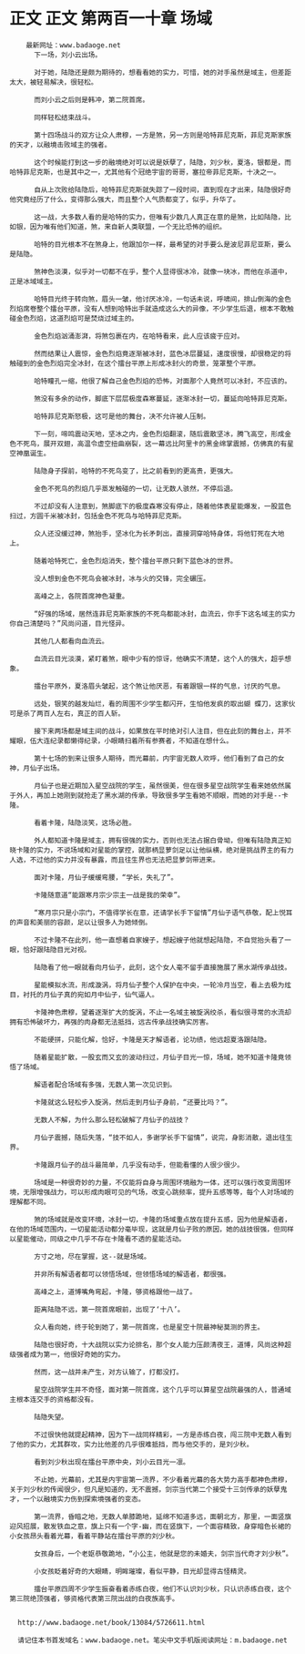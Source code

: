 # 正文 正文 第两百一十章 场域
        最新网址：www.badaoge.net
          下一场，刘小云出场。
      
          对于她，陆隐还是颇为期待的，想看看她的实力，可惜，她的对手虽然是域主，但差距太大，被轻易解决，很轻松。
      
          而刘小云之后则是韩冲，第二院首席。
      
          同样轻松结束战斗。
      
          第十四场战斗的双方让众人肃穆，一方是煞，另一方则是哈特菲尼克斯，菲尼克斯家族的天才，以融境击败域主的强者。
      
          这个时候能打到这一步的融境绝对可以说是妖孽了，陆隐，刘少秋，夏洛，银都是，而哈特菲尼克斯，也是其中之一，尤其他有个冠绝宇宙的哥哥，塞拉帝菲尼克斯，十决之一。
      
          自从上次败给陆隐后，哈特菲尼克斯就失踪了一段时间，直到现在才出来，陆隐很好奇他究竟经历了什么，变得那么强大，而且整个人气质都变了，似乎，升华了。
      
          这一战，大多数人看的是哈特的实力，但唯有少数几人真正在意的是煞，比如陆隐，比如银，因为唯有他们知道，煞，来自新人类联盟，一个无比恐怖的组织。
      
          哈特的目光根本不在煞身上，他跟加尔一样，最希望的对手要么是波尼菲尼亚斯，要么是陆隐。
      
          煞神色淡漠，似乎对一切都不在乎，整个人显得很冰冷，就像一块冰，而他在杀道中，正是冰域域主。
      
          哈特目光终于转向煞，眉头一皱，他讨厌冰冷，一句话未说，呼啸间，排山倒海的金色烈焰席卷整个擂台平原，没有人想到哈特出手就造成这么大的异像，不少学生后退，根本不敢触碰金色烈焰，这道烈焰可是焚烧过域主的。
      
          金色烈焰汹涌澎湃，将煞包裹在内，在哈特看来，此人应该疲于应对。
      
          然而结果让人震惊，金色烈焰竟逐渐被冰封，蓝色冰层蔓延，速度很慢，却很稳定的将触碰到的金色烈焰完全冰封，在这个擂台平原上形成冰封火的奇景，笼罩整个平原。
      
          哈特瞳孔一缩，他很了解自己金色烈焰的恐怖，对面那个人竟然可以冰封，不应该的。
      
          煞没有多余的动作，脚底下层层极度森寒蔓延，逐渐冰封一切，蔓延向哈特菲尼克斯。
      
          哈特菲尼克斯怒极，这可是他的舞台，决不允许被人压制。
      
          下一刻，啼鸣震动天地，坚冰之内，金色烈焰翻滚，随后震散坚冰，腾飞高空，形成金色不死鸟，展开双翅，高温令虚空扭曲崩裂，这一幕远比阿里卡的黑金绵掌震撼，仿佛真的有星空神凰诞生。
      
          陆隐身子探前，哈特的不死鸟变了，比之前看到的更高贵，更强大。
      
          金色不死鸟的烈焰几乎蒸发触碰的一切，让无数人骇然，不停后退。
      
          不过却没有人注意到，煞脚底下的极度森寒没有停止，随着他体表星能爆发，一股蓝色扫过，方圆千米被冰封，包括金色不死鸟与哈特菲尼克斯。
      
          众人还没缓过神，煞抬手，坚冰化为长矛刺出，直接洞穿哈特身体，将他钉死在大地上。
      
          随着哈特死亡，金色烈焰消失，整个擂台平原只剩下蓝色冰的世界。
      
          没人想到金色不死鸟会被冰封，冰与火的交锋，完全碾压。
      
          高峰之上，各院首席神色凝重。
      
          “好强的场域，居然连菲尼克斯家族的不死鸟都能冰封，血流云，你手下这名域主的实力你自己清楚吗？”风尚问道，目光怪异。
      
          其他几人都看向血流云。
      
          血流云目光淡漠，紧盯着煞，眼中少有的惊讶，他确实不清楚，这个人的强大，超乎想象。
      
          擂台平原外，夏洛眉头皱起，这个煞让他厌恶，有着跟银一样的气息，讨厌的气息。
      
          远处，银笑的越发灿烂，看的周围不少学生都闪开，生怕他发疯的取出蝴 蝶刀，这家伙可是杀了两百人左右，真正的百人斩。
      
          接下来两场都是域主间的战斗，如果放在平时绝对引人注目，但在此刻的舞台上，并不耀眼，伍大连纪录都懒得纪录，小眼睛扫着所有参赛者，不知道在想什么。
      
          第十七场的到来让很多人期待，而光幕前，内宇宙无数人欢呼，他们看到了自己的女神，月仙子出场。
      
          月仙子也是近期加入星空战院的学生，虽然很美，但在很多星空战院学生看来她依然属于外人，再加上她刚到就抢走了黑水湖的传承，导致很多学生看她不顺眼，而她的对手是--卡隆。
      
          看着卡隆，陆隐淡笑，这场必胜。
      
          外人都知道卡隆是域主，拥有很强的实力，否则也无法占据白骨坳，但唯有陆隐真正知晓卡隆的实力，不说场域和对星能的掌控，就那柄显萝剑足以让他纵横，绝对是挑战界主的有力人选，不过他的实力并没有暴露，而且往生界也无法把显萝剑带进来。
      
          面对卡隆，月仙子缓缓弯腰，“学长，失礼了”。
      
          卡隆随意道“能跟寒月宗少宗主一战是我的荣幸”。
      
          “寒月宗只是小宗门，不值得学长在意，还请学长手下留情”月仙子语气恭敬，配上悦耳的声音和美丽的容颜，足以让很多人为她倾倒。
      
          不过卡隆不在此列，他一直想着自家嫂子，想起嫂子他就想起陆隐，不自觉抬头看了一眼，恰好跟陆隐目光对视。
      
          陆隐看了他一眼就看向月仙子，此刻，这个女人毫不留手直接施展了黑水湖传承战技。
      
          星能模拟水流，形成漩涡，将月仙子整个人保护在中央，一轮冷月当空，看上去极为炫目，衬托的月仙子真的宛如月中仙子，仙气逼人。
      
          卡隆神色肃穆，望着逐渐扩大的旋涡，不止一名域主被旋涡绞杀，看似很寻常的水流却拥有恐怖破坏力，再强的肉身都无法抵挡，远古传承战技确实厉害。
      
          不能硬拼，只能化解，恰好，卡隆是天才解语者，论功绩，他远超夏洛跟陆隐。
      
          随着星能扩散，一股玄而又玄的波动扫过，月仙子目光一惊，场域，她不知道卡隆竟领悟了场域。
      
          解语者配合场域有多强，无数人第一次见识到。
      
          卡隆就这么轻松步入旋涡，然后走到月仙子身前，“还要比吗？”。
      
          无数人不解，为什么那么轻松破解了月仙子的战技？
      
          月仙子震撼，随后失落，“技不如人，多谢学长手下留情”，说完，身影消散，退出往生界。
      
          卡隆跟月仙子的战斗最简单，几乎没有动手，但能看懂的人很少很少。
      
          场域是一种很奇妙的力量，不仅能将自身与周围环境融为一体，还可以强行改变周围环境，无限增强战力，可以形成肉眼可见的气场，改变心跳频率，提升五感等等，每个人对场域的理解都不同。
      
          煞的场域就是改变环境，冰封一切，卡隆的场域重点放在提升五感，因为他是解语者，在他的场域范围内，一切星能活动都分毫毕现，这就是月仙子败的原因，她的战技很强，但同样以星能催动，同级之中几乎不存在卡隆看不透的星能活动。
      
          方寸之地，尽在掌握，这--就是场域。
      
          并非所有解语者都可以领悟场域，但领悟场域的解语者，都很强。
      
          高峰之上，道博嘴角弯起，卡隆，够资格跟他一战了。
      
          距离陆隐不远，第一院首席眼前，出现了‘十八’。
      
          众人看向她，终于轮到她了，第一院首席，也是星空十院最神秘莫测的界主。
      
          陆隐也很好奇，十大战院以实力论排名，那个女人能力压颜清夜王，道博，风尚这种超级强者成为第一，他很好奇她的实力。
      
          然而，这一战并未产生，对方认输了，打都没打。
      
          星空战院学生并不奇怪，面对第一院首席，这个几乎可以算星空战院最强的人，普通域主根本连交手的资格都没有。
      
          陆隐失望。
      
          不过很快他就提起精神，因为下一战同样精彩，一方是赤练白夜，闯三院中无数人看到了他的实力，尤其群攻，实力比他差的几乎很难抵挡，而与他交手的，是刘少秋。
      
          看到刘少秋出现在擂台平原中央，刘小云目光一凛。
      
          不止她，光幕前，尤其是内宇宙第一流界，不少看着光幕的各大势力高手都神色肃穆，关于刘少秋的传闻很少，但凡是知道的，无不震撼，剑宗当代第二个接受十三剑传承的妖孽鬼才，一个以融境实力伤到探索境强者的变态。
      
          第一流界，昏暗之地，无数人单膝跪地，延绵不知道多远，面朝北方，那里，一面竖旗迎风招展，散发铁血之意，旗上只有一个字-幽，而在竖旗下，一个面容精致，身穿暗色长裙的小女孩昂头看着光幕，看着平静站在擂台平原的刘少秋。
      
          女孩身后，一个老妪恭敬跪地，“小公主，他就是您的未婚夫，剑宗当代奇才刘少秋”。
      
          小女孩眨着好奇的大眼睛，明眸璀璨，看似平静，目光却显得古怪精灵。
      
          擂台平原四周不少学生振奋看着赤练白夜，他们不认识刘少秋，只认识赤练白夜，这个第三院绝顶强者，够资格代表第三院出战的白夜族高手。
      
      
      http://www.badaoge.net/book/13084/5726611.html
      
      请记住本书首发域名：www.badaoge.net。笔尖中文手机版阅读网址：m.badaoge.net